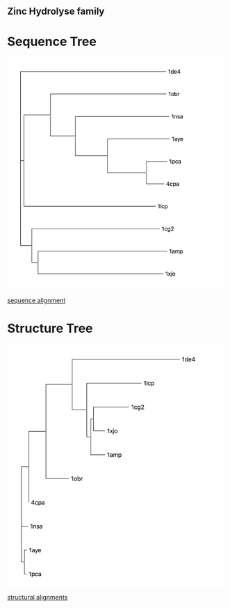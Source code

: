 ## Zinc Hydrolyse family

# Sequence Tree
<img src="seq_tree.png" width="500">

[sequence alignment](sequence_alignment)

# Structure Tree

<img src="struc_tree.png" width="500">

[structural alignments](struct_alignments)
